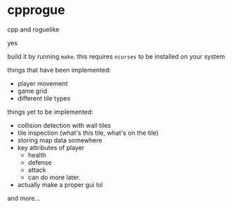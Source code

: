 # cpprogue

cpp and roguelike

yes

build it by running `make`. this requires `ncurses` to be installed on your system

things that have been implemented:
- player movement
- game grid
- different tile types

things yet to be implemented:
- collision detection with wall tiles
- tile inspection (what's this tile, what's on the tile)
- storing map data somewhere
- key attributes of player
  - health
  - defense
  - attack
  - can do more later.
- actually make a proper gui lol

and more...
